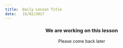 ```yaml
---
title:  Daily Lesson Title
date:   15/02/2017
---
```


### <center>We are working on this lesson</center>
<center>Please come back later</center>